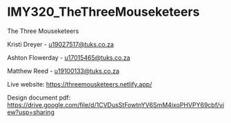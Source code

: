 # IMY320_TheThreeMouseketeers

The Three Mouseketeers

Kristi Dreyer -		         u19027517@tuks.co.za

Ashton Flowerday - 		 u17015465@tuks.co.za

Matthew Reed - 		 u19100133@tuks.co.za


Live website:
https://threemousketeers.netlify.app/

Design document pdf:
https://drive.google.com/file/d/1CVDusStFowtnYV6SmM4ixoPHVPY69cbf/view?usp=sharing  








